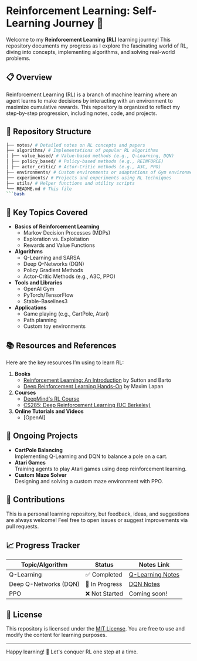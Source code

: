 # Reinforcement Learning: Self-Learning Journey 🚀

Welcome to my **Reinforcement Learning (RL)** learning journey! This repository documents my progress as I explore the fascinating world of RL, diving into concepts, implementing algorithms, and solving real-world problems.  

## 📋 Overview

Reinforcement Learning (RL) is a branch of machine learning where an agent learns to make decisions by interacting with an environment to maximize cumulative rewards. This repository is organized to reflect my step-by-step progression, including notes, code, and projects.

## 📂 Repository Structure

```bash
├── notes/ # Detailed notes on RL concepts and papers
├── algorithms/ # Implementations of popular RL algorithms
│ ├── value_based/ # Value-based methods (e.g., Q-Learning, DQN)
│ ├── policy_based/ # Policy-based methods (e.g., REINFORCE)
│ ├── actor_critic/ # Actor-Critic methods (e.g., A3C, PPO)
├── environments/ # Custom environments or adaptations of Gym environments
├── experiments/ # Projects and experiments using RL techniques
├── utils/ # Helper functions and utility scripts
└── README.md # This file
```bash

```

## 🔑 Key Topics Covered

- **Basics of Reinforcement Learning**
  - Markov Decision Processes (MDPs)
  - Exploration vs. Exploitation
  - Rewards and Value Functions
- **Algorithms**
  - Q-Learning and SARSA
  - Deep Q-Networks (DQN)
  - Policy Gradient Methods
  - Actor-Critic Methods (e.g., A3C, PPO)
- **Tools and Libraries**
  - OpenAI Gym
  - PyTorch/TensorFlow
  - Stable-Baselines3
- **Applications**
  - Game playing (e.g., CartPole, Atari)
  - Path planning
  - Custom toy environments

## 📚 Resources and References

Here are the key resources I’m using to learn RL:

1. **Books**
   - [Reinforcement Learning: An Introduction](http://incompleteideas.net/book/the-book-2nd.html) by Sutton and Barto
   - [Deep Reinforcement Learning Hands-On](https://www.packtpub.com/product/deep-reinforcement-learning-hands-on-second-edition/9781838826994) by Maxim Lapan
2. **Courses**
   - [DeepMind's RL Course](https://www.deepmind.com/learning-resources/reinforcement-learning)
   - [CS285: Deep Reinforcement Learning (UC Berkeley)](https://cs285.berkeley.edu/)
3. **Online Tutorials and Videos**
   - [OpenAI]

## 🔬 Ongoing Projects

- **CartPole Balancing**  
  Implementing Q-Learning and DQN to balance a pole on a cart.  
- **Atari Games**  
  Training agents to play Atari games using deep reinforcement learning.  
- **Custom Maze Solver**  
  Designing and solving a custom maze environment with PPO.  

## 🤝 Contributions

This is a personal learning repository, but feedback, ideas, and suggestions are always welcome! Feel free to open issues or suggest improvements via pull requests.  

## 📈 Progress Tracker

| Topic/Algorithm       | Status        | Notes Link                              |
|------------------------|---------------|-----------------------------------------|
| Q-Learning            | ✅ Completed  | [Q-Learning Notes](./notes/q_learning.md) |
| Deep Q-Networks (DQN) | 🚧 In Progress | [DQN Notes](./notes/dqn.md)             |
| PPO                   | ❌ Not Started| Coming soon!                            |

## 📜 License

This repository is licensed under the [MIT License](./LICENSE). You are free to use and modify the content for learning purposes.

---

Happy learning! 🌟 Let's conquer RL one step at a time.
